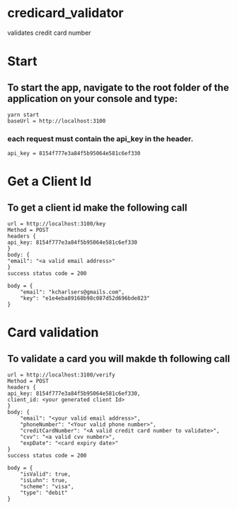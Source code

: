 # credicard_validator
validates credit card number
# Start
## To start the app, navigate to the root folder of the application on your console and type:
```
yarn start
baseUrl = http://localhost:3100
```
### each request must contain the api_key in the header.
```
api_key = 8154f777e3a84f5b95064e581c6ef330
```
# Get a Client Id
## To get a client id make the following call
```
url = http://localhost:3100/key
Method = POST
headers {
api_key: 8154f777e3a84f5b95064e581c6ef330
}
body: {
"email": "<a valid email address>"
}
success status code = 200

body = {
    "email": "kcharlsers@gmails.com",
    "key": "e1e4eba89168b98c087d52d696bde823"
}
```

# Card validation
## To validate a card you will makde th following call
```
url = http://localhost:3100/verify
Method = POST
headers {
api_key: 8154f777e3a84f5b95064e581c6ef330,
client_id: <your generated client Id>
}
body: {
    "email": "<your valid email address>",
    "phoneNumber": "<Your valid phone number>",
    "creditCardNumber": "<A valid credit card number to validate>",
    "cvv": "<a valid cvv number>",
    "expDate": "<card expiry date>"
}
success status code = 200

body = {
    "isValid": true,
    "isLuhn": true,
    "scheme": "visa",
    "type": "debit"
}
```
